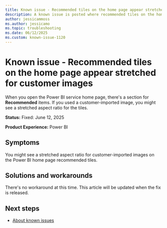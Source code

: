 ```yaml
---
title: Known issue - Recommended tiles on the home page appear stretched for customer images
description: A known issue is posted where recommended tiles on the home page appear stretched for customer images.
author: jessicammoss
ms.author: jessicamo
ms.topic: troubleshooting  
ms.date: 06/12/2025
ms.custom: known-issue-1120
---
```


# Known issue - Recommended tiles on the home page appear stretched for customer images

When you open the Power BI service home page, there's a section for **Recommended** items. If you used a customer-imported image, you might see a stretched aspect ratio for the tiles.

**Status:** Fixed: June 12, 2025

**Product Experience:** Power BI

## Symptoms

You might see a stretched aspect ratio for customer-imported images on the Power BI home page recommended tiles.

## Solutions and workarounds

There's no workaround at this time. This article will be updated when the fix is released.

## Next steps

- [About known issues](https://support.fabric.microsoft.com/known-issues)
